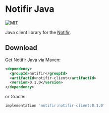 # Notifir Java

[![MIT][mit-badge]][mit-url]

Java client library for the [Notifir](https://notifir.github.io/docs/).

## Download

Get Notifir Java via Maven:

```xml
<dependency>
  <groupId>notifir</groupId>
  <artifactId>notifir-client</artifactId>
  <version>0.1.0</version>
</dependency>
```

or Gradle:

```gradle
implementation 'notifir:notifir-client:0.1.0'
```


<!-- Vars -->

[mit-badge]: http://img.shields.io/:license-mit-blue.svg?style=flat
[mit-url]: https://raw.githubusercontent.com/notifir/notifir-java/main/LICENSE


